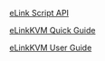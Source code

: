 [eLink Script API](docs/vietnamese/elink_script_API.md)

[eLinkKVM Quick Guide](docs/vietnamese//elinkkvm_quickguide.md)

[eLinkKVM User Guide](docs/vietnames/elinkvm_guide.md)

